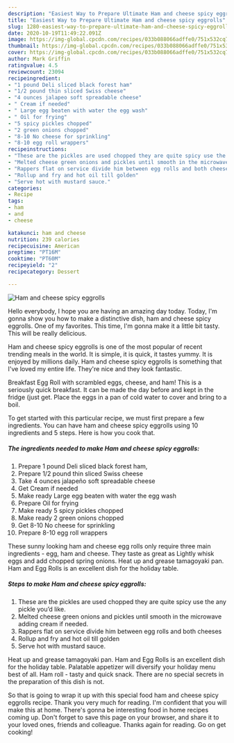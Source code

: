 ```yaml
---
description: "Easiest Way to Prepare Ultimate Ham and cheese spicy eggrolls"
title: "Easiest Way to Prepare Ultimate Ham and cheese spicy eggrolls"
slug: 1280-easiest-way-to-prepare-ultimate-ham-and-cheese-spicy-eggrolls
date: 2020-10-19T11:49:22.091Z
image: https://img-global.cpcdn.com/recipes/033b088066adffe0/751x532cq70/ham-and-cheese-spicy-eggrolls-recipe-main-photo.jpg
thumbnail: https://img-global.cpcdn.com/recipes/033b088066adffe0/751x532cq70/ham-and-cheese-spicy-eggrolls-recipe-main-photo.jpg
cover: https://img-global.cpcdn.com/recipes/033b088066adffe0/751x532cq70/ham-and-cheese-spicy-eggrolls-recipe-main-photo.jpg
author: Mark Griffin
ratingvalue: 4.5
reviewcount: 23094
recipeingredient:
- "1 pound Deli sliced black forest ham"
- "1/2 pound thin sliced Swiss cheese"
- "4 ounces jalapeo soft spreadable cheese"
- " Cream if needed"
- " Large egg beaten with water the egg wash"
- " Oil for frying"
- "5 spicy pickles chopped"
- "2 green onions chopped"
- "8-10 No cheese for sprinkling"
- "8-10 egg roll wrappers"
recipeinstructions:
- "These are the pickles are used chopped they are quite spicy use the any pickle you’d like."
- "Melted cheese green onions and pickles until smooth in the microwave adding cream if needed."
- "Rappers flat on service divide him between egg rolls and both cheeses"
- "Rollup and fry and hot oil till golden"
- "Serve hot with mustard sauce."
categories:
- Recipe
tags:
- ham
- and
- cheese

katakunci: ham and cheese 
nutrition: 239 calories
recipecuisine: American
preptime: "PT16M"
cooktime: "PT60M"
recipeyield: "2"
recipecategory: Dessert

---
```



![Ham and cheese spicy eggrolls](https://img-global.cpcdn.com/recipes/033b088066adffe0/751x532cq70/ham-and-cheese-spicy-eggrolls-recipe-main-photo.jpg)

Hello everybody, I hope you are having an amazing day today. Today, I'm gonna show you how to make a distinctive dish, ham and cheese spicy eggrolls. One of my favorites. This time, I'm gonna make it a little bit tasty. This will be really delicious.

Ham and cheese spicy eggrolls is one of the most popular of recent trending meals in the world. It is simple, it is quick, it tastes yummy. It is enjoyed by millions daily. Ham and cheese spicy eggrolls is something that I've loved my entire life. They're nice and they look fantastic.

Breakfast Egg Roll with scrambled eggs, cheese, and ham! This is a seriously quick breakfast. It can be made the day before and kept in the fridge (just get. Place the eggs in a pan of cold water to cover and bring to a boil.


To get started with this particular recipe, we must first prepare a few ingredients. You can have ham and cheese spicy eggrolls using 10 ingredients and 5 steps. Here is how you cook that.

<!--inarticleads1-->

##### The ingredients needed to make Ham and cheese spicy eggrolls:

1. Prepare 1 pound Deli sliced black forest ham,
1. Prepare 1/2 pound thin sliced Swiss cheese
1. Take 4 ounces jalapeño soft spreadable cheese
1. Get  Cream if needed
1. Make ready  Large egg beaten with water the egg wash
1. Prepare  Oil for frying
1. Make ready 5 spicy pickles chopped
1. Make ready 2 green onions chopped
1. Get 8-10 No cheese for sprinkling
1. Prepare 8-10 egg roll wrappers


These sunny looking ham and cheese egg rolls only require three main ingredients - egg, ham and cheese. They taste as great as Lightly whisk eggs and add chopped spring onions. Heat up and grease tamagoyaki pan. Ham and Egg Rolls is an excellent dish for the holiday table. 

<!--inarticleads2-->

##### Steps to make Ham and cheese spicy eggrolls:

1. These are the pickles are used chopped they are quite spicy use the any pickle you’d like.
1. Melted cheese green onions and pickles until smooth in the microwave adding cream if needed.
1. Rappers flat on service divide him between egg rolls and both cheeses
1. Rollup and fry and hot oil till golden
1. Serve hot with mustard sauce.


Heat up and grease tamagoyaki pan. Ham and Egg Rolls is an excellent dish for the holiday table. Palatable appetizer will diversify your holiday menu best of all. Ham roll - tasty and quick snack. There are no special secrets in the preparation of this dish is not. 

So that is going to wrap it up with this special food ham and cheese spicy eggrolls recipe. Thank you very much for reading. I'm confident that you will make this at home. There's gonna be interesting food in home recipes coming up. Don't forget to save this page on your browser, and share it to your loved ones, friends and colleague. Thanks again for reading. Go on get cooking!
